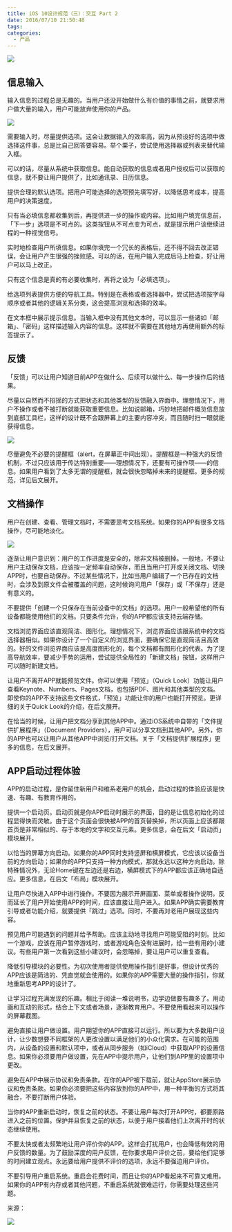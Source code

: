 ```yaml
---
title: iOS 10设计规范（三）：交互 Part 2
date: 2016/07/10 21:50:48
tags:
categories:
  - 产品
---
```


![](http://pics.naaln.com/blog/2019-01-14-032433.jpg-basicBlog)

## 信息输入

输入信息的过程总是无趣的。当用户还没开始做什么有价值的事情之前，就要求用户做大量的输入，用户可能放弃使用你的产品。

![](http://pics.naaln.com/blog/2019-01-14-032434.jpg-basicBlog)

需要输入时，尽量提供选项。这会让数据输入的效率高，因为从预设好的选项中做选择这件事，总是比自己回答要容易。举个栗子，尝试使用选择器或列表来替代输入框。

可以的话，尽量从系统中获取信息。能自动获取的信息或者用户授权后可以获取的信息，就不要让用户提供了，比如通讯录、日历信息。

提供合理的默认选项。把用户可能选择的选项预先填写好，以降低思考成本，提高用户的决策速度。

只有当必填信息都收集到后，再提供进一步的操作或内容。比如用户填完信息前，「下一步」选项是不可点的。这类按钮从不可点变为可点，就是提示用户该继续进程的一种视觉信号。

实时地检查用户所填信息。如果你填完一个冗长的表格后，还不得不回去改正错误，会让用户产生很强的挫败感。可以的话，在用户输入完成后马上检查，好让用户可以马上改正。

只有这个信息是真的有必要收集时，再将之设为「必填选项」。

给选项列表提供方便的导航工具。特别是在表格或者选择器中，尝试把选项按字母顺序或者其他的逻辑关系分类，这会提高浏览和选择的效率。

在文本框中展示提示信息。当输入框中没有其他文本时，可以显示一些诸如「邮箱」、「密码」这样描述输入内容的信息。这样就不需要在其他地方再使用额外的标签提示了。

## 反馈

「反馈」可以让用户知道目前APP在做什么、后续可以做什么、每一步操作后的结果。

尽量以自然而不招摇的方式把状态和其他类型的反馈融入界面中。理想情况下，用户不操作或者不被打断就能获取重要信息。比如说邮箱，巧妙地把邮件概览信息放到底部工具栏，这样的设计既不会跟屏幕上的主要内容冲突，而且随时扫一眼就能获得信息。

![](http://pics.naaln.com/blog/2019-01-14-032435.jpg-basicBlog)

尽量避免不必要的提醒框（alert，在屏幕正中间出现）。提醒框是一种强大的反馈机制，不过只应该用于传达特别重要——理想情况下，还要有可操作项——的信息。如果用户看到了太多无谓的提醒框，就会很快忽略掉未来的提醒框。更多的规范，详见后文展开。

## 文档操作

用户在创建、查看、管理文档时，不需要思考文档系统。如果你的APP有很多文档操作，尽可能地淡化。

![](http://pics.naaln.com/blog/2019-01-14-032436.jpg-basicBlog)

逐渐让用户意识到：用户的工作进度是安全的，除非文档被删掉。一般地，不要让用户主动保存文档，应该按一定频率自动保存，而且当用户打开或关闭文档、切换APP时，也要自动保存。不过某些情况下，比如当用户编辑了一个已存在的文档时，会涉及到原文件会被覆盖的问题，这时候询问用户「保存」或「不保存」还是有意义的。

不要提供「创建一个只保存在当前设备中的文档」的选项。用户一般希望他的所有设备都能使用他们的文档。只要条件允许，你的APP都应该支持云端存储。

文档浏览界面应该直观简洁、图形化。理想情况下，浏览界面应该跟系统中的文档选择器相似。如果你设计了一个自定义的浏览界面，要确保它是直观简洁且高效的。好的文件浏览界面应该是高度图形化的，每个文档都有图形化的代表。为了提高导航效率，要减少手势的运用，尝试提供全局性的「新建文档」按钮，这样用户可以随时新建文档。

让用户不离开APP就能预览文件。你可以使用「预览」（Quick Look）功能让用户查看Keynote、Numbers、Pages文档，也包括PDF、图片和其他类型的文档。即使你的APP不支持这些文件格式，「预览」功能让你的用户也能打开预览。更详细的关于Quick Look的介绍，在后文展开。

在恰当的时候，让用户把文档分享到其他APP中。通过iOS系统中自带的「文件提供扩展程序」（Document Providers），用户可以分享文档到其他APP。另外，你的APP也可以让用户从其他APP中浏览/打开文档。关于「文档提供扩展程序」更多的信息，在后文展开。

## APP启动过程体验

APP的启动过程，是你留住新用户和维系老用户的机会，启动过程的体验应该是快速、有趣、有教育作用的。

提供一个启动页。启动页就是你APP启动时展示的界面，目的是让信息初始化的过程显得快而灵敏。由于这个页面会很快被APP的首页替换掉，所以页面上应该都跟首页是非常相似的、存于本地的文字和交互元素。更多信息，会在后文「启动页」模块展开。

以恰当的屏幕方向启动。如果你的APP同时支持竖屏和横屏模式，它应该以设备当前的方向启动；如果你的APP只支持一种方向模式，那就永远以这种方向启动。除特殊情况外，无论Home键在左边还是右边，横屏模式下的APP都应该正确地自适应。更多信息，在后文「布局」模块展开。

让用户尽快进入APP中进行操作。不要因为展示开屏画面、菜单或者操作说明，反而延长了用户开始使用APP的时间，应该直接让用户进入。如果APP确实需要教育引导或者功能介绍，就要提供「跳过」选项。同时，不要再对老用户展现这些内容。

预见用户可能遇到的问题并给予帮助。应该主动地寻找用户可能受阻的时刻。比如一个游戏，应该在用户暂停游戏时，或者游戏角色没有进展时，给一些有用的小建议。有些用户第一次看到这些小建议时，会忽略掉，要让用户可以重复查看。

降低引导模块的必要性。为初次使用者提供使用操作指引是好事，但设计优秀的APP应该是简洁的、凭直觉就会使用的。如果你的APP需要大量的操作指引，你就地重新思考APP的设计了。

让学习过程充满发现的乐趣。相比于阅读一堆说明书，边学边做要有趣多了。用动画和互动的形式，结合上下文或者场景，逐渐教育用户。不要使用看起来可以操作的屏幕截图。

避免直接让用户做设置。用户期望你的APP直接可以运行。所以要为大多数用户设计，让少数想要不同框架的人更改设置以满足他们的小众化需求。在可能的范围内，从设备的设置和默认项中，或者从同步服务（如iCloud）中获取APP的设置信息。如果你必须要用户做设置，先在APP中提示用户，让他们到APP里的设置项中更改。

避免在APP中展示协议和免责条款。在你的APP被下载前，就让AppStore展示协议和免责条款。如果你必须要把这些内容放到你的APP中，用一种平衡的方式将其融合，不要打断用户体验。

当你的APP重新启动时，恢复之前的状态。不要让用户每次打开APP时，都要原路进入之前的位置。保护并且恢复之前的状态，以便于用户接着他们上次离开时的状态继续使用。

不要太快或者太频繁地让用户评价你的APP。这样会打扰用户，也会降低有效的用户反馈的数量。为了鼓励深度的用户反馈，在你要求用户评价之前，要给他们足够的时间建立观点。永远要给用户提供不评价的选项，永远不要强迫用户评价。

不要引导用户重启系统。重启会花费时间，而且让你的APP看起来不可靠又难用。如果你的APP有内存或者其他问题，不重启系统就很难运行，你需要处理这些问题。

来源：

![](http://pics.naaln.com/blog/2019-01-14-032438.jpg-basicBlog)